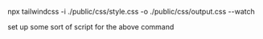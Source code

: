npx tailwindcss -i ./public/css/style.css -o ./public/css/output.css --watch

set up some sort of script for the above command